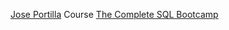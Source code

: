 <a href="https://www.udemy.com/user/joseportilla/" target="_blank">Jose Portilla</a>
 Course <a href="https://www.udemy.com/course/the-complete-sql-bootcamp/" target="_blank">The Complete SQL Bootcamp</a>


